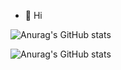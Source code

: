 - 👋 Hi
 
<!---
Michael754267513/Michael754267513 is a ✨ special ✨ repository because its `README.md` (this file) appears on your GitHub profile.
You can click the Preview link to take a look at your changes.
--->
 ![Anurag's GitHub stats](https://github-readme-stats.vercel.app/api?username=Michael754267513&show_icons=true&theme=radical) 

 <!---
shaoxiahuiwugong/shaoxiahuiwugong is a ✨ special ✨ repository because its `README.md` (this file) appears on your GitHub profile.
You can click the Preview link to take a look at your changes.
--->
 
 ![Anurag's GitHub stats](https://github-readme-stats.vercel.app/api?username=shaoxiahhuiwugong&show_icons=true&theme=radical) 
